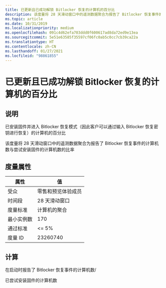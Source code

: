 ```yaml
---
title: 已更新且已成功解锁 Bitlocker 恢复的计算机的百分比
description: 该度量将 28 天滑动窗口中的遥测数据聚合为报告了 Bitlocker 恢复事件的计算机数与尝试安装固件的计算机数的比率
ms.topic: article
ms.date: 10/31/2019
ms.localizationpriority: medium
ms.openlocfilehash: 091c4d62efa703ddd0f600617ad8da72ed9e13ea
ms.sourcegitcommit: 5e51e63585f35597cf06fc0ab5c0cc7cb39ca22a
ms.translationtype: HT
ms.contentlocale: zh-CN
ms.lasthandoff: 01/27/2021
ms.locfileid: "98861855"
---
```

# <a name="percent-of-machines-updated-and-successfully-unlocked-bitlocker-recovery"></a>已更新且已成功解锁 Bitlocker 恢复的计算机的百分比

## <a name="description"></a>说明

已安装固件并进入 Bitlocker 恢复模式（因此客户可以通过输入 Bitlocker 恢复密钥进行恢复）的计算机的百分比

该度量将 28 天滑动窗口中的遥测数据聚合为报告了 Bitlocker 恢复事件的计算机数与尝试安装固件的计算机数的比率

## <a name="measure-attributes"></a>度量属性

|属性|值|
|----|----|
|受众 |零售和预览体验成员|
|时间段 |28 天滑动窗口|
|度量标准 |计算机的聚合|
|最小实例数 |170|
|通过标准 |<= 5%|
|度量 ID |23260740|

## <a name="calculation"></a>计算

在启动时报告了 Bitlocker 恢复事件的计算机数/

已尝试安装固件的计算机数

